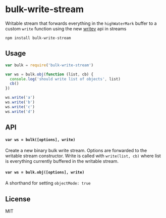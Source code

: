 # bulk-write-stream

Writable stream that forwards everything in the `highWaterMark` buffer
to a custom `write` function using the new [writev](https://nodejs.org/api/stream.html#stream_writable_writev_chunks_callback) api in streams

```
npm install bulk-write-stream
```

## Usage

``` js
var bulk = require('bulk-write-stream')

var ws = bulk.obj(function (list, cb) {
  console.log('should write list of objects', list)
  cb()
})

ws.write('a')
ws.write('b')
ws.write('c')
ws.write('d')
```

## API

#### `var ws = bulk([options], write)`

Create a new binary bulk write stream. Options are forwarded to the writable stream constructor.
Write is called with `write(list, cb)` where list is everything currently buffered in the writable stream.

#### `var ws = bulk.obj([options], write)`

A shorthand for setting `objectMode: true`

## License

MIT
